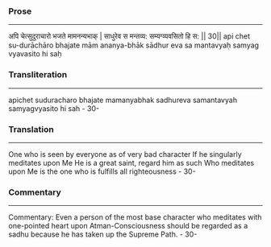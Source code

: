 ### Prose 
 --- 
अपि चेत्सुदुराचारो भजते मामनन्यभाक् |
साधुरेव स मन्तव्य: सम्यग्व्यवसितो हि स: || 30||
api chet su-durāchāro bhajate mām ananya-bhāk
sādhur eva sa mantavyaḥ samyag vyavasito hi saḥ

### Transliteration 
 --- 
apichet suduracharo bhajate mamanyabhak sadhureva samantavyah samyagvyasito hi sah - 30-

### Translation 
 --- 
One who is seen by everyone as of very bad character If he singularly meditates upon Me He is a great saint, regard him as such Who meditates upon Me is the one who is fulfills all righteousness - 30-

### Commentary 
 --- 
Commentary: Even a person of the most base character who meditates with one-pointed heart upon Atman-Consciousness should be regarded as a sadhu because he has taken up the Supreme Path. - 30-